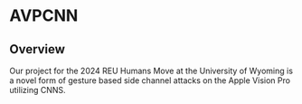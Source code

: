 # AVPCNN

## Overview
Our project for the 2024 REU Humans Move at the University of Wyoming is a novel form of gesture based side channel attacks on the Apple Vision Pro utilizing CNNS. 
